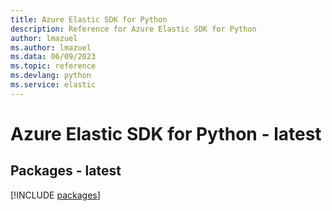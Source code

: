 ```yaml
---
title: Azure Elastic SDK for Python
description: Reference for Azure Elastic SDK for Python
author: lmazuel
ms.author: lmazuel
ms.data: 06/09/2023
ms.topic: reference
ms.devlang: python
ms.service: elastic
---
```

# Azure Elastic SDK for Python - latest
## Packages - latest
[!INCLUDE [packages](elastic-index.md)]